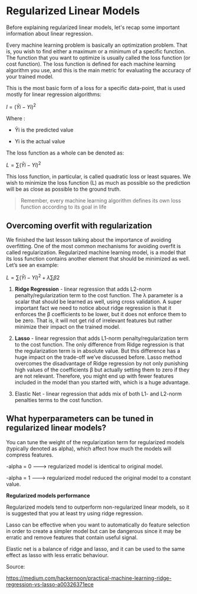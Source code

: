 # Regularized Linear Models

Before explaining regularized linear models, let's recap some important information about linear regression.

Every machine learning problem is basically an optimization problem. That is, you wish to find either a maximum or a minimum of a specific function. The function that you want to optimize is usually called the loss function (or cost function). The loss function is defined for each machine learning algorithm you use, and this is the main metric for evaluating the accuracy of your trained model.

This is the most basic form of a loss for a specific data-point, that is used mostly for linear regression algorithms:

$l = ( Ŷi- Yi)^2$

Where :

- Ŷi is the predicted value

- Yi is the actual value

The loss function as a whole can be denoted as:

$L = ∑( Ŷi- Yi)^2$

This loss function, in particular, is called quadratic loss or least squares. We wish to minimize the loss function (L) as much as possible so the prediction will be as close as possible to the ground truth.

> Remember, every machine learning algorithm defines its own loss function according to its goal in life

## Overcoming overfit with regularization

We finished the last lesson talking about the importance of avoiding overfitting. One of the most common mechanisms for avoiding overfit is called regularization. Regularized machine learning model, is a model that its loss function contains another element that should be minimized as well. Let’s see an example:

$L = ∑( Ŷi- Yi)^2 + λ∑ β2$



1. **Ridge Regression** - linear regression that adds L2-norm penalty/regularization term to the cost function. The λ parameter is a scalar that should be learned as well, using cross validation. A super important fact we need to notice about ridge regression is that it enforces the β coefficients to be lower, but it does not enforce them to be zero. That is, it will not get rid of irrelevant features but rather minimize their impact on the trained model.

2. **Lasso** - linear regression that adds L1-norm penalty/regularization term to the cost function. The only difference from Ridge regression is that the regularization term is in absolute value. But this difference has a huge impact on the trade-off we’ve discussed before. Lasso method overcomes the disadvantage of Ridge regression by not only punishing high values of the coefficients β but actually setting them to zero if they are not relevant. Therefore, you might end up with fewer features included in the model than you started with, which is a huge advantage.

3. Elastic Net - linear regression that adds mix of both L1- and L2-norm penalties terms to the cost function.

## What hyperparameters can be tuned in regularized linear models?

You can tune the weight of the regularization term for regularized models (typically denoted as alpha), which affect how much the models will compress features.

-alpha = 0 ---> regularized model is identical to original model.

-alpha = 1 ---> regularized model reduced the original model to a constant value.

**Regularized models performance**

Regularized models tend to outperform non-regularized linear models, so it is suggested that you at least try using ridge regression.

Lasso can be effective when you want to automatically do feature selection in order to create a simpler model but can be dangerous since it may be erratic  and remove features that contain useful signal.

Elastic net is a balance of ridge and lasso, and it can be used to the same effect as lasso with less erratic behaviour.


Source:

https://medium.com/hackernoon/practical-machine-learning-ridge-regression-vs-lasso-a00326371ece